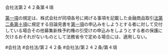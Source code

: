 会社法第２４２条第４項

[第一項](会社法＿＿＿＿第２４２条第１項)の規定は、株式会社が同項各号に掲げる事項を記載した金融商品取引[法第二条第十項](会社法＿＿＿＿第２条第１０項)に規定する目論見書を[第一項](会社法＿＿＿＿第２４２条第１項)の申込みをしようとする者に対して交付している場合その他募集新株予約権の引受けの申込みをしようとする者の保護に欠けるおそれがないものとして法務省令で定める場合には、適用しない。

#会社法
#会社法/第２４２条
#会社法/第２４２条/第４項
